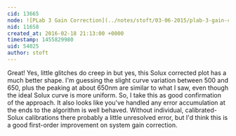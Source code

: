 ```yaml
---
cid: 13665
node: ![PLab 3 Gain Correction](../notes/stoft/03-06-2015/plab-3-gain-correction)
nid: 11658
created_at: 2016-02-18 21:13:00 +0000
timestamp: 1455829980
uid: 54025
author: stoft
---
```


Great! Yes, little glitches do creep in but yes, this Solux corrected plot has a much better shape. I'm guessing the slight curve variation between 500 and 650, plus the peaking at about 650nm are similar to what I saw, even though the ideal Solux curve is more uniform. So, I take this as good confirmation of the approach. It also looks like you've handled any error accumulation at the ends to the algorithm is well behaved. Without individual, calibrated-Solux calibrations there probably a little unresolved error, but I'd think this is a good first-order improvement on system gain correction.